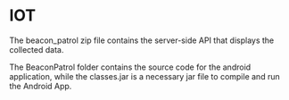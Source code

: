 # IOT

The beacon_patrol zip file contains the server-side API that displays the collected data.

The BeaconPatrol folder contains the source code for the android application, while the classes.jar is a necessary jar file to compile and run the Android App.